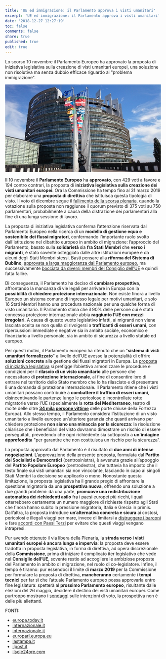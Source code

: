 ```yaml
---
title: 'UE ed immigrazione: il Parlamento approva i visti umanitari'
excerpt: 'UE ed immigrazione: il Parlamento approva i visti umanitari'
date: '2018-12-27 12:27:19'
toc: false
comments: false
share: true
published: true
edit: true
---
```

Lo scorso 10 novembre il Parlamento Europeo ha approvato la proposta di iniziativa legislativa sulla creazione di visti umanitari europei, una soluzione non risolutiva ma senza dubbio efficace riguardo al "problema immigrazione". 

![null](/assets/images/parliament-1564427_960_720.jpg)

Il 10 novembre il **Parlamento Europeo** ha **approvato**, con 429 voti a favore e 194 contro contrari, la proposta di **iniziativa legislativa sulla creazione dei visti umanitari europei**. Ora la Commissione ha tempo fino al 31 marzo 2019 per elaborare una **proposta di direttiva** che istituisca questa tipologia di visto. Il voto di dicembre segue il [fallimento della scorsa plenaria](https://europa.today.it/attualita/voto-visti-umanitari-ue.html), quando la votazione sulla proposta non raggiunse il quorum previsto di 375 voti su 750 parlamentari, probabilmente a causa della distrazione dei parlamentari alla fine di una lunga sessione di lavoro.

La proposta di iniziativa legislativa conferma l’attenzione riservata dal Parlamento Europeo nella ricerca di un **modello di gestione equo e sostenibile dei flussi migratori**, confermando l’importante ruolo svolto dall'istituzione nel dibattito europeo in ambito di migrazione: l’approccio del Parlamento, basato sulla **solidarietà** sia **fra Stati Membri** che **verso i migranti**, è stato sovente osteggiato dalle altre istituzioni europee e da alcuni degli Stati Membri stessi. Basti pensare alla **riforma del Sistema di Dublino**, [approvata a larga maggioranza dal Parlamento europeo](https://www.internazionale.it/bloc-notes/annalisa-camilli/2017/11/16/regolamento-dublino-parlamento), ma successivamente [bocciata da diversi membri del Consiglio dell’UE](https://www.internazionale.it/bloc-notes/annalisa-camilli/2018/06/05/riforma-regolamento-dublino-fallimento) e quindi fatta fallire.

Di conseguenza, il Parlamento ha deciso di **cambiare prospettiva**, affrontando la mancanza di vie legali per arrivare in Europa con la **possibilità** di **chiedere protezione internazionale**. Non esiste finora a livello Europeo un sistema comune di ingresso legale per motivi umanitari, e solo 16 Stati Membri hanno una procedura nazionale per una qualche forma di visto umanitario. Il Parlamento stima che il 90% delle persone cui è stata concessa protezione internazionale abbia **raggiunto l’UE con mezzi irregolari**. A causa di questo vuoto legislativo infatti, ai migranti non viene lasciata scelta se non quella di rivolgersi a **trafficanti di esseri umani**, con ripercussioni immediate e negative sia in ambito sociale, economico e finanziario a livello personale, sia in ambito di sicurezza a livello statale ed europeo. 

Per questi motivi, il Parlamento europeo ha ritenuto che un "**sistema di visti umanitari formalizzato**" a livello dell'UE avesse la potenzialità di offrire **soluzioni concrete** alla gestione dei flussi migratori in Europa. La [proposta di iniziativa legislativa](http://www.europarl.europa.eu/sides/getDoc.do?pubRef=-//EP//NONSGML+COMPARL+PE-623.853+01+DOC+PDF+V0//IT&language=IT) si prefigge l’obiettivo armonizzare le procedure e condizioni per il **rilascio di un visto umanitario** alle persone che necessitano di **protezione internazionale**, al fine di consentire loro di entrare nel territorio dello Stato membro che lo ha rilasciato e di presentare lì una domanda di protezione internazionale. Il Parlamento ritiene che i visti umanitari possano contribuire a **combattere il traffico di esseri umani**, disincentivando le partenze lungo le pericolose e incontrollate rotte migratorie verso l’UE (specialmente la **rotta del Mediterraneo**, teatro di molte delle oltre [**34 mila persone vittime**](https://uploads.guim.co.uk/2018/06/19/TheList.pdf) delle porte chiuse della Fortezza Europa). Allo stesso tempo, il Parlamento considera l’istituzione di un visto umanitario a livello europeo un’ulteriore garanzia che quanti arrivano per chiedere protezione **non siano una minaccia per la sicurezza**: la risoluzione chiarisce che i beneficiari del visto dovranno dimostrare un rischio di essere perseguitati, prevedendo che ogni richiedente sia sottoposto a **un'indagine approfondita** "per garantire che non costituisca un rischio per la sicurezza".

La proposta approvata dal Parlamento è il risultato di **due anni di intense negoziazioni**. L’approvazione della presente proposta, formulata dal **Partito dei Socialisti e Democratici** (centrosinistra), è avvenuta grazie all’appoggio del **Partito Popolare Europeo** (centrodestra), che tuttavia ha imposto che il testo finale sui visti umanitari sia non vincolante, lasciando in capo ai singoli Stati Membri la decisione se applicarlo o meno. Nonostante questa limitazione, la proposta legislativa ha il grande pregio di affrontare la questione migratoria da una **prospettiva nuova**, offrendo una soluzione a due grandi problemi: da una parte, **promuove una redistribuzione automatica dei richiedenti asilo** fra i paesi europei più ricchi, i quali otterrebbero certamente un numero maggiore di richieste rispetto agli Stati che finora hanno subito la pressione migratoria, Italia e Grecia in primis. Dall’altra, la proposta introduce **un’alternativa concreta e sicura** ai costosi, pericolosi e illegali viaggi per mare, invece di limitarsi a [distruggere i barconi](https://www.lastampa.it/2015/04/22/esteri/migranti-nella-bozza-dellue-c-un-piano-per-la-distruzione-dei-barconi-vuoti-in-libia-0GNz6FQNJhYkob4q6Qu8KP/pagina.html) e fare [accordi con Paesi Terzi](https://www.ilpost.it/2017/09/27/critiche-italia-libia-migranti/) per evitare che questi viaggi vengano intrapresi.

Pur avendo ottenuto il via libera della Plenaria, la **strada verso i visti umanitari europei è ancora lunga e impervia**: la proposta deve essere tradotta in proposta legislativa, in forma di direttiva, ad opera discrezionale della **Commissione**, prima di iniziare il complicato iter legislativo che vede nel **Consiglio dell’UE**, sovente restio ad accogliere le ambiziose proposte del Parlamento in ambito di migrazione, nel ruolo di co-legislatore. Infine, il tempo è tiranno: pur essendoci il limite di **marzo 2019** per la Commissione per formulare la proposta di direttiva, **mancheranno** certamente i **tempi tecnici** per far sì che l’attuale Parlamento europeo possa approvarla entro fine legislatura: spetterà al **prossimo Parlamento europeo**, risultante dalle elezioni del 26 maggio, decidere il destino dei visti umanitari europei. Come purtroppo mostrano i [sondaggi](https://www.infodata.ilsole24ore.com/2018/11/03/elezioni-2019-stanno-cambiando-colori-delleuropa/) sulle intenzioni di voto, la prospettiva non è delle più allettanti.

FONTI: 

* [europa.today.it](https://europa.today.it/attualita/voto-visti-umanitari-ue.html)
* [internazionale.it](https://www.internazionale.it/bloc-notes/annalisa-camilli/2017/11/16/regolamento-dublino-parlamento)
* [internazionale.it](https://www.internazionale.it/bloc-notes/annalisa-camilli/2018/06/05/riforma-regolamento-dublino-fallimento)
* [europarl.europa.eu](http://www.europarl.europa.eu/sides/getDoc.do?pubRef=-//EP//NONSGML+COMPARL+PE-623.853+01+DOC+PDF+V0//IT&language=IT)
* [lastampa.it](https://www.lastampa.it/2015/04/22/esteri/migranti-nella-bozza-dellue-c-un-piano-per-la-distruzione-dei-barconi-vuoti-in-libia-0GNz6FQNJhYkob4q6Qu8KP/pagina.html)
* [ilpost.it](https://www.ilpost.it/2017/09/27/critiche-italia-libia-migranti/)
* [ilsole24ore.com](https://www.infodata.ilsole24ore.com/2018/11/03/elezioni-2019-stanno-cambiando-colori-delleuropa/)
